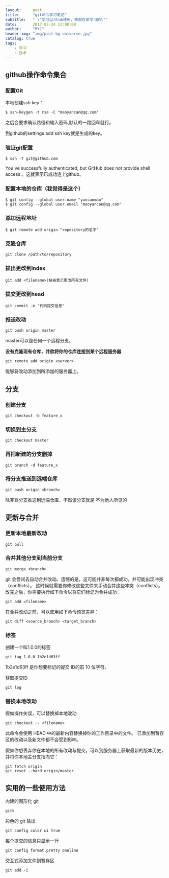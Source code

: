 ```yaml
---
layout:     post
title:      "git命令学习笔记"
subtitle:   " \"学习github使用，寒假在家学习的\""
date:       2017-02-24 12:00:00
author:     "MYC"
header-img: "img/post-bg-universe.jpg"
catalog: true
tags:
    - 学习 
    - 技术
---
```



## github操作命令集合

### 配置Git

本地创建ssh key：

	$ ssh-keygen -t rsa -C "maoyancan@qq.com"

之后会要求确认路径和输入密码,默认的一路回车就行。

到github的settings add ssh key就是生成的key。

### 验证git配置

	$ ssh -T git@github.com

You've successfully authenticated, but GitHub does not provide shell access 。这就表示已成功连上github。 

### 配置本地的仓库（我觉得是这个）

	$ git config --global user.name "yancanmao"
	$ git config --global user.email "maoyancan@qq.com"

### 添加远程地址

	$ git remote add origin "repository的名字"

### 克隆仓库

	git clone /path/to/repository

### 提出更改到index

	git add <filename>(缺省表示更改所有文件)
	
### 提交更改到head

	git commit -m "代码提交信息"

### 推送改动

	git push origin master

master可以是任何一个远程分支。

**没有克隆现有仓库，并欲将你的仓库连接到某个远程服务器**
	
	git remote add origin <server>

能够将改动添加到所添加的服务器上。

## 分支

### 创建分支

	git checkout -b feature_x

### 切换到主分支

	git checkout master

### 再把新建的分支删掉
	
	git branch -d feature_x

### 将分支推送到远端仓库

	git push origin <branch>

除非将分支推送到远端仓库，不然该分支就是 不为他人所见的

## 更新与合并

### 更新本地最新改动
	
	git pull

### 合并其他分支到当前分支

	git merge <branch>

git 会尝试去自动合并改动。遗憾的是，这可能并非每次都成功，并可能出现冲突（conflicts）。 这时候就需要你修改这些文件来手动合并这些冲突（conflicts）。改完之后，你需要执行如下命令以将它们标记为合并成功：

	git add <filename>

在合并改动之前，可以使用如下命令预览差异：

	git diff <source_branch> <target_branch>

### 标签

创建一个叫1.0.0的标签
	
	git tag 1.0.0 1b2e1d63ff

1b2e1d63ff 是你想要标记的提交 ID的前 10 位字符。

获取提交ID
	
	git log

### 替换本地改动

假如操作失误，可以替换掉本地改动
	
	git checkout -- <filename>

此命令会使用 HEAD 中的最新内容替换掉你的工作目录中的文件。
已添加到暂存区的改动以及新文件都不会受到影响。 

假如你想丢弃你在本地的所有改动与提交，可以到服务器上获取最新的版本历史，并将你本地主分支指向它：
	
	git fetch origin
	git reset --hard origin/master

## 实用的一些使用方法

内建的图形化 git
	
	gitk

彩色的 git 输出
	
	git config color.ui true

每个提交的信息只显示一行

	git config format.pretty oneline

交互式添加文件到暂存区

	git add -i

